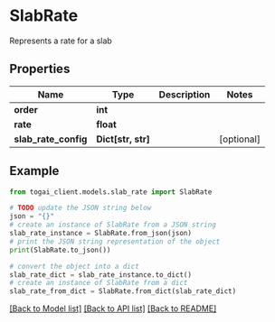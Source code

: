 # SlabRate

Represents a rate for a slab

## Properties

Name | Type | Description | Notes
------------ | ------------- | ------------- | -------------
**order** | **int** |  | 
**rate** | **float** |  | 
**slab_rate_config** | **Dict[str, str]** |  | [optional] 

## Example

```python
from togai_client.models.slab_rate import SlabRate

# TODO update the JSON string below
json = "{}"
# create an instance of SlabRate from a JSON string
slab_rate_instance = SlabRate.from_json(json)
# print the JSON string representation of the object
print(SlabRate.to_json())

# convert the object into a dict
slab_rate_dict = slab_rate_instance.to_dict()
# create an instance of SlabRate from a dict
slab_rate_from_dict = SlabRate.from_dict(slab_rate_dict)
```
[[Back to Model list]](../README.md#documentation-for-models) [[Back to API list]](../README.md#documentation-for-api-endpoints) [[Back to README]](../README.md)


